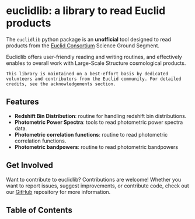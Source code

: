 # euclidlib: a library to read Euclid products

The `euclidlib` python package is an **unofficial** tool designed to read products from the [Euclid Consortium](https://www.euclid-ec.org) Science Ground Segment.

Euclidlib offers user-friendly reading and writing routines, and effectively enables to overall work with Large-Scale Structure cosmological products.

```{note}
This library is maintained on a best-effort basis by dedicated volunteers and contributors from the Euclid community. For detailed credits, see the acknowledgements section.
```

## Features

- **Redshift Bin Distribution**: routine for handling redshift bin distributions.
- **Photometric Power Spectra**: tools to read photometric power spectra data.
- **Photometric correlation functions**: routine to read photometric correlation functions.
- **Photometric bandpowers**: routine to read photometric bandpowers

## Get Involved

Want to contribute to euclidlib? Contributions are welcome! Whether you want to report issues, suggest improvements, or contribute code, check out our [GitHub](https://github.com/euclidlib/euclidlib) repository for more information.

## Table of Contents
```{tableofcontents}
```
